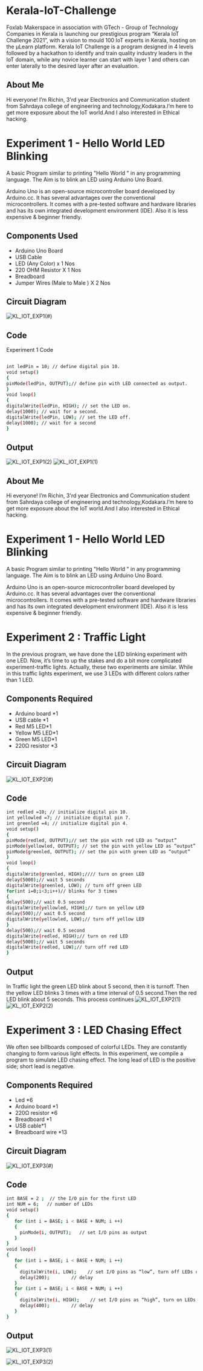 
# Kerala-IoT-Challenge

Foxlab Makerspace in association with GTech - Group of Technology Companies in Kerala is launching our prestigious program “Kerala IoT Challenge 2021”, with a vision to mould 100 IoT experts in Kerala, hosting on the µLearn platform. Kerala IoT Challenge is a program designed in 4 levels followed by a hackathon to identify and train quality industry leaders in the IoT domain, while any novice learner can start with layer 1 and others can enter laterally to the desired layer after an evaluation.



## About Me
Hi everyone! I’m Richin, 3'rd year Electronics and Communication student from Sahrdaya college of engineering and technology,Kodakara.I’m here to get more exposure about the IoT world.And I also interested in Ethical hacking.
# Experiment 1 - Hello World LED Blinking
A basic Program similar to printing "Hello World " in any programming language. The Aim is to blink an LED using Arduino Uno Board.

Arduino Uno is an open-source microcontroller board developed by Arduino.cc. It has several advantages over the conventional microcontrollers. It comes with a pre-tested software and hardware libraries and has its own integrated development environment (IDE). Also it is less expensive & beginner friendly.

## Components Used

- Arduino Uno Board
- USB Cable
- LED (Any Color) x 1 Nos
- 220 OHM Resistor X 1 Nos
- Breadboard
- Jumper Wires (Male to Male ) X 2 Nos


## Circuit Diagram
![KL_IOT_EXP1(#)](https://user-images.githubusercontent.com/57257722/146680083-faabe266-4cc2-4637-8086-817f049a45f4.png)
## Code

Experiment 1 Code

```bash
  
int ledPin = 10; // define digital pin 10.
void setup()
{
pinMode(ledPin, OUTPUT);// define pin with LED connected as output.
}
void loop()
{
digitalWrite(ledPin, HIGH); // set the LED on.
delay(1000); // wait for a second.
digitalWrite(ledPin, LOW); // set the LED off.
delay(1000); // wait for a second
}

```
    
## Output

![KL_IOT_EXP1(2)](https://user-images.githubusercontent.com/57257722/146680038-8110fce6-607d-47fc-8482-1a0b1a9bb414.jpeg)
![KL_IOT_EXP1(1)](https://user-images.githubusercontent.com/57257722/146680046-cfaa3bfb-7ad0-4c77-81f0-4df0e469665b.jpeg)





## About Me
Hi everyone! I’m Richin, 3'rd year Electronics and Communication student from Sahrdaya college of engineering and technology,Kodakara.I’m here to get more exposure about the IoT world.And I also interested in Ethical hacking.
# Experiment 1 - Hello World LED Blinking
A basic Program similar to printing "Hello World " in any programming language. The Aim is to blink an LED using Arduino Uno Board.

Arduino Uno is an open-source microcontroller board developed by Arduino.cc. It has several advantages over the conventional microcontrollers. It comes with a pre-tested software and hardware libraries and has its own integrated development environment (IDE). Also it is less expensive & beginner friendly.

# Experiment 2 : Traffic Light
In the previous program, we have done the LED blinking experiment with one LED. Now, it’s time to up the stakes and do a bit more complicated experiment-traffic lights. Actually, these two experiments are similar. While in this traffic lights experiment, we use 3 LEDs with different colors rather than 1 LED.
## Components Required
- Arduino board *1
- USB cable *1
- Red M5 LED*1
- Yellow M5 LED*1
- Green M5 LED*1
- 220Ω resistor *3
## Circuit Diagram

![KL_IOT_EXP2(#)](https://user-images.githubusercontent.com/57257722/146680396-5d616c0a-4fbb-4e96-8170-069659e3755d.png)

## Code

```bash
int redled =10; // initialize digital pin 10.
int yellowled =7; // initialize digital pin 7.
int greenled =4; // initialize digital pin 4.
void setup()
{
pinMode(redled, OUTPUT);// set the pin with red LED as “output”
pinMode(yellowled, OUTPUT); // set the pin with yellow LED as “output”
pinMode(greenled, OUTPUT); // set the pin with green LED as “output”
}
void loop()
{
digitalWrite(greenled, HIGH);//// turn on green LED
delay(5000);// wait 5 seconds
digitalWrite(greenled, LOW); // turn off green LED
for(int i=0;i<3;i++)// blinks for 3 times
{
delay(500);// wait 0.5 second
digitalWrite(yellowled, HIGH);// turn on yellow LED
delay(500);// wait 0.5 second
digitalWrite(yellowled, LOW);// turn off yellow LED
} 
delay(500);// wait 0.5 second
digitalWrite(redled, HIGH);// turn on red LED
delay(5000);// wait 5 seconds
digitalWrite(redled, LOW);// turn off red LED
}

```
## Output

In Traffic light the green LED blink about 5 second, then it is turnoff. Then the yellow LED blinks 3 times with a time interval of 0.5 second.Then the red LED blink about 5 seconds. This process continues
![KL_IOT_EXP2(1)](https://user-images.githubusercontent.com/57257722/146680543-ac23e8d6-4651-4f23-9204-1261cd43fb41.png)
![KL_IOT_EXP2(2)](https://user-images.githubusercontent.com/57257722/146680560-ee2a7d92-8dd3-402c-84a6-44572d8d2e11.png)

# Experiment 3 : LED Chasing Effect
We often see billboards composed of colorful LEDs. They are constantly changing to form various light effects. In this experiment, we compile a program to simulate LED chasing effect. The long lead of LED is the positive side; short lead is negative.
## Components Required

- Led *6
- Arduino board *1
- 220Ω resistor *6
- Breadboard *1
- USB cable*1
- Breadboard wire *13
## Circuit Diagram
![KL_IOT_EXP3(#)](https://user-images.githubusercontent.com/57257722/146680640-9516f09b-3cdf-4708-b6da-8a1bd76fa21d.jpeg)
## Code

```bash
int BASE = 2 ;  // the I/O pin for the first LED
int NUM = 6;   // number of LEDs
void setup()
{
   for (int i = BASE; i < BASE + NUM; i ++) 
   {
     pinMode(i, OUTPUT);   // set I/O pins as output
   }
}
void loop()
{
   for (int i = BASE; i < BASE + NUM; i ++) 
   {
     digitalWrite(i, LOW);    // set I/O pins as “low”, turn off LEDs one by one.
     delay(200);        // delay
   }
   for (int i = BASE; i < BASE + NUM; i ++) 
   {
     digitalWrite(i, HIGH);    // set I/O pins as “high”, turn on LEDs one by one
     delay(400);        // delay
   }  
}

```
## Output
![KL_IOT_EXP3(1)](https://user-images.githubusercontent.com/57257722/146680752-1758595a-279c-486f-8048-4e534f01f767.png)

![KL_IOT_EXP3(2)](https://user-images.githubusercontent.com/57257722/146680786-9434c6ec-2a11-4837-b85c-2bb590cc87a4.png)

